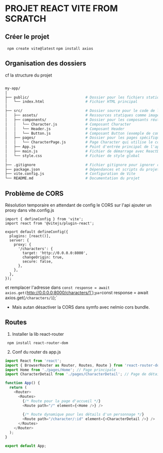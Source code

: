 # PROJET REACT VITE FROM SCRATCH

## Créer le projet

` npm create vite@latest`
`npm install axios`
## Organisation des dossiers

cf la structure du projet

```bash

my-app/
│
├── public/                          # Dossier pour les fichiers statiques
│   └── index.html                   # Fichier HTML principal
│
├── src/                             # Dossier source pour le code de l'application
│   ├── assets/                      # Ressources statiques comme images, polices, etc.
│   ├── components/                  # Dossier pour les composants réutilisables
│   │   └── Character.js             # Composant Character
│   │   └── Header.js                # Composant Header
│   │   └── Button.js                # Composant Button (exemple de composant réutilisable)
│   ├── pages/                       # Dossier pour les pages spécifiques
│   │   └── CharacterPage.js         # Page Character qui utilise le composant Character
│   ├── App.js                       # Point d'entrée principal de l'application
│   ├── main.js                      # Fichier de démarrage avec ReactDOM.render()
│   └── style.css                    # Fichier de style global
│
├── .gitignore                       # Fichier gitignore pour ignorer certains fichiers
├── package.json                     # Dépendances et scripts du projet
├── vite.config.js                   # Configuration de Vite
└── README.md                        # Documentation du projet


```


## Problème de CORS

Résolution temporaire en attendant de config le CORS sur l'api
ajouter un proxy dans vite.config.js

```
import { defineConfig } from 'vite';
import react from '@vitejs/plugin-react';

export default defineConfig({
  plugins: [react()],
  server: {
    proxy: {
      '/characters': {
        target: 'http://0.0.0.0:8000',
        changeOrigin: true,
        secure: false,
      },
    },
  },
});

```

et remplacer l'adresse 
dans `const response = await axios.get(`http://0.0.0.0:8000/characters/1`);`
par `const response = await axios.get(`/characters/1`);`
- Mais autan désactiver la CORS dans symfo avec nelmio cors bundle.

## Routes

1. Installer la lib react-router

` npm install react-router-dom`

2. Conf du router ds app.js

```js
import React from 'react';
import { BrowserRouter as Router, Routes, Route } from 'react-router-dom';
import Home from './pages/Home'; // Page principale
import CharacterDetail from './pages/CharacterDetail'; // Page de détail d'un personnage

function App() {
  return (
    <Router>
      <Routes>
        {/* Route pour la page d'accueil */}
        <Route path="/" element={<Home />} />
        
        {/* Route dynamique pour les détails d'un personnage */}
        <Route path="/character/:id" element={<CharacterDetail />} />
      </Routes>
    </Router>
  );
}

export default App;

```


